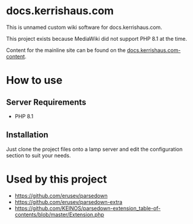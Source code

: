 # docs.kerrishaus.com
This is unnamed custom wiki software for docs.kerrishaus.com.  

This project exists because MediaWiki did not support PHP 8.1 at the time.

Content for the mainline site can be found on the [docs.kerrishaus.com-content](https://github.com/kerrishaus/docs.kerrishaus.com-content).

# How to use

## Server Requirements
- PHP 8.1

## Installation

Just clone the project files onto a lamp server and edit the configuration section to suit your needs.

# Used by this project

- https://github.com/erusev/parsedown
- https://github.com/erusev/parsedown-extra
- https://github.com/KEINOS/parsedown-extension_table-of-contents/blob/master/Extension.php
